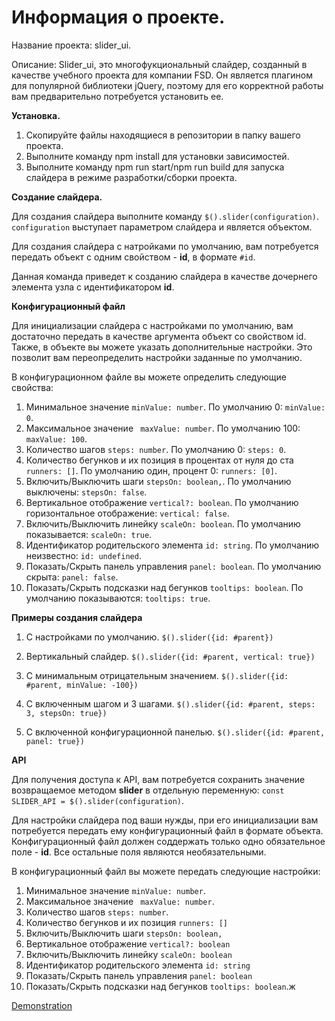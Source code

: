 # Информация о проекте.

Название проекта: slider_ui.

Описание:
Slider_ui, это многофукциональный слайдер, созданный в качестве учебного проекта для компании FSD.
Он является плагином для популярной библиотеки jQuery, поэтому для его корректной работы
вам предварительно потребуется установить ее.

**Установка.**
1. Скопируйте файлы находящиеся в репозитории в папку вашего проекта.
2. Выполните команду npm install для установки зависимостей.
3. Выполните команду npm run start/npm run build для запуска слайдера в режиме разработки/сборки проекта.

**Создание слайдера.**

Для создания слайдера выполните команду `$().slider(configuration)`.
`configuration` выступает параметром слайдера и является объектом.

Для создания слайдера с натройками по умолчанию, вам потребуется передать объект
с одним свойством - **id**, в формате `#id`.

Данная команда приведет к созданию слайдера в качестве дочернего элемента узла с идентификатором **id**.

**Конфигурационный файл**

Для инициализации слайдера с настройками по умолчанию, вам достаточно передать в качестве аргумента объект со свойством id.
Также, в объекте вы можете указать дополнительные настройки. Это позволит вам переопределить настройки заданные по умолчанию.

В конфигурационном файле вы можете определить следующие свойства:

1. Минимальное значение `minValue: number`. По умолчанию 0: `minValue: 0`.
2. Максимальное значение ` maxValue: number`. По умолчанию 100: `maxValue: 100`.
3. Количество шагов `steps: number`. По умолчанию 0: `steps: 0`.
4. Количество бегунков и их позиция в процентах от нуля до ста `runners: []`. По умолчанию один, процент 0: `runners: [0]`.
5. Включить/Выключить шаги `stepsOn: boolean,`. По умолчанию выключены: `stepsOn: false`.
6. Вертикальное отображение `vertical?: boolean`. По умолчанию горизонтальное отображение: `vertical: false`.
7. Включить/Выключить линейку `scaleOn: boolean`. По умолчанию показывается: `scaleOn: true`.
8. Идентификатор родительского элемента `id: string`. По умолчанию неизвестно: `id: undefined`.
9. Показать/Скрыть панель управления `panel: boolean`. По умолчанию скрыта: `panel: false`.
10. Показать/Скрыть подсказки над бегунков `tooltips: boolean`. По умолчанию показываются: `tooltips: true`.

**Примеры создания слайдера**

1. С настройками по умолчанию.
`$().slider({id: #parent})`

2. Вертикальный слайдер.
`$().slider({id: #parent, vertical: true})`

3. С минимальным отрицательным значением.
`$().slider({id: #parent, minValue: -100})`

4. С включенным шагом и 3 шагами.
`$().slider({id: #parent, steps: 3, stepsOn: true})`

5. C включенной конфигурационной панелью.
`$().slider({id: #parent, panel: true})`

**API**

Для получения доступа к API, вам потребуется сохранить значение возвращаемое методом **slider** в отдельную переменную:
`const SLIDER_API = $().slider(configuration)`.






Для настройки слайдера под ваши нужды, при его инициализации вам потребуется передать ему конфигурационный файл в формате объекта.
Конфигурационный файл должен соддержать только одно обязательное поле - **id**. Все остальные поля являются необязательными.

В конфигурационный файл вы можете передать следующие настройки:

1. Минимальное значение `minValue: number`.
2. Максимальное значение ` maxValue: number`.
3. Количество шагов `steps: number`.
4. Количество бегунков и их позиция `runners: []`
5. Включить/Выключить шаги `stepsOn: boolean,`
6. Вертикальное отображение `vertical?: boolean`
7. Включить/Выключить линейку `scaleOn: boolean`
8. Идентификатор родительского элемента `id: string`
9. Показать/Скрыть панель управления `panel: boolean`
10. Показать/Скрыть подсказки над бегунков `tooltips: boolean`.ж


[Demonstration](https://ivanushkapr.github.io/slider/index.html)
